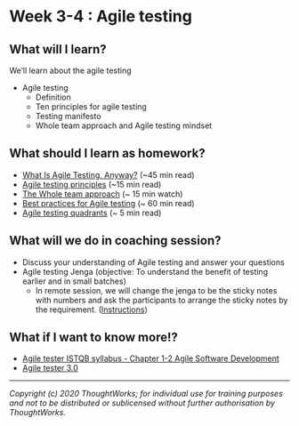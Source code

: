 # Week 3-4 : Agile testing

## What will I learn?
We’ll learn about the agile testing

- Agile testing 
    - Definition
    - Ten principles for agile testing
    - Testing manifesto
    - Whole team approach and Agile testing mindset

## What should I learn as homework?

- [What Is Agile Testing, Anyway?](https://www.informit.com/articles/article.aspx?p=1316250) (~45 min read)
- [Agile testing principles](https://dzone.com/articles/agile-testing-principles) (~15 min read)
- [The Whole team approach](https://youtu.be/eUhG8VDSrZI) (~ 15 min watch)
- [Best practices for Agile testing](https://www.globalapptesting.com/the-ultimate-guide-to-agile-testing) (~ 60 min read)
- [Agile testing quadrants](https://lisacrispin.com/2011/11/08/using-the-agile-testing-quadrants/) (~ 5 min read)

## What will we do in coaching session?


- Discuss your understanding of Agile testing and answer your questions
- Agile testing Jenga (objective: To understand the benefit of testing earlier and in small batches)
    - In remote session, we will change the jenga to be the sticky notes with numbers and ask the participants to arrange the sticky notes by the requirement. ([Instructions](https://docs.google.com/document/d/1qntoUNXNXqVxTi-znVcf5gdlLULHMhu8Q69OearxOIE/edit?usp=sharing))


## What if I want to know more!?

- [Agile tester ISTQB syllabus -  Chapter 1-2 Agile Software Development](https://www.istqb.org/downloads/send/5-foundation-level-agile-tester/41-agile-tester-extension-syllabus.html)
- [Agile tester 3.0](https://www.thoughtworks.com/insights/blog/agile-tester-30)


---

*Copyright (c) 2020 ThoughtWorks; for individual use for training purposes and not to be distributed or sublicensed without further authorisation by ThoughtWorks.*
